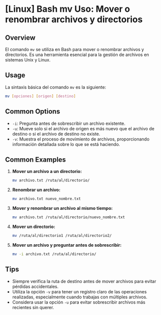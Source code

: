 # [Linux] Bash mv Uso: Mover o renombrar archivos y directorios

## Overview
El comando `mv` se utiliza en Bash para mover o renombrar archivos y directorios. Es una herramienta esencial para la gestión de archivos en sistemas Unix y Linux.

## Usage
La sintaxis básica del comando `mv` es la siguiente:

```bash
mv [opciones] [origen] [destino]
```

## Common Options
- `-i`: Pregunta antes de sobrescribir un archivo existente.
- `-u`: Mueve solo si el archivo de origen es más nuevo que el archivo de destino o si el archivo de destino no existe.
- `-v`: Muestra el proceso de movimiento de archivos, proporcionando información detallada sobre lo que se está haciendo.

## Common Examples
1. **Mover un archivo a un directorio:**
   ```bash
   mv archivo.txt /ruta/al/directorio/
   ```

2. **Renombrar un archivo:**
   ```bash
   mv archivo.txt nuevo_nombre.txt
   ```

3. **Mover y renombrar un archivo al mismo tiempo:**
   ```bash
   mv archivo.txt /ruta/al/directorio/nuevo_nombre.txt
   ```

4. **Mover un directorio:**
   ```bash
   mv /ruta/al/directorio1 /ruta/al/directorio2/
   ```

5. **Mover un archivo y preguntar antes de sobrescribir:**
   ```bash
   mv -i archivo.txt /ruta/al/directorio/
   ```

## Tips
- Siempre verifica la ruta de destino antes de mover archivos para evitar pérdidas accidentales.
- Utiliza la opción `-v` para tener un registro claro de las operaciones realizadas, especialmente cuando trabajas con múltiples archivos.
- Considera usar la opción `-u` para evitar sobrescribir archivos más recientes sin querer.